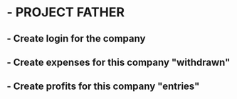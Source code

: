 # - PROJECT FATHER



## - Create login for the company
## - Create expenses for this company "withdrawn"
## - Create profits for this company "entries"
